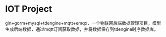# IOT Project
gin+gorm+mysql+tdengine+mqtt+emqx，一个物联网后端数据管理项目，模型生成后端数据，通过mqtt订阅获取数据，并将数据保存到tdengine时序数据库。
